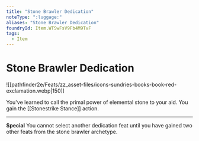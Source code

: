 ```yaml
---
title: "Stone Brawler Dedication"
noteType: ":luggage:"
aliases: "Stone Brawler Dedication"
foundryId: Item.WTSwFsV9Fb4M9TvF
tags:
  - Item
---
```


# Stone Brawler Dedication
![[pathfinder2e/Feats/zz_asset-files/icons-sundries-books-book-red-exclamation.webp|150]]

You've learned to call the primal power of elemental stone to your aid. You gain the [[Stonestrike Stance]] action.

* * *

**Special** You cannot select another dedication feat until you have gained two other feats from the stone brawler archetype.
